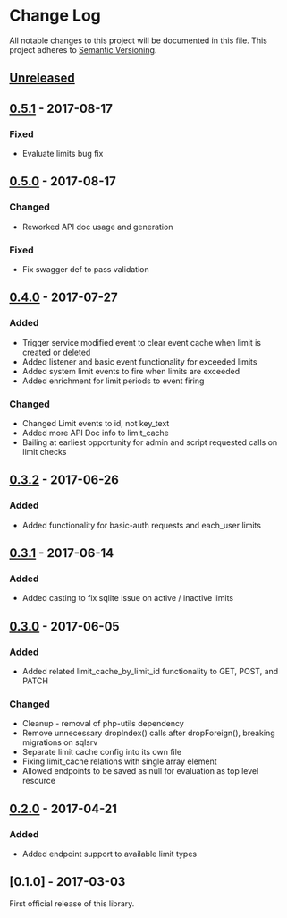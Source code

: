 # Change Log
All notable changes to this project will be documented in this file.
This project adheres to [Semantic Versioning](http://semver.org/).

## [Unreleased]

## [0.5.1] - 2017-08-17
### Fixed
- Evaluate limits bug fix

## [0.5.0] - 2017-08-17
### Changed
- Reworked API doc usage and generation
### Fixed
- Fix swagger def to pass validation

## [0.4.0] - 2017-07-27
### Added
- Trigger service modified event to clear event cache when limit is created or deleted
- Added listener and basic event functionality for exceeded limits
- Added system limit events to fire when limits are exceeded
- Added enrichment for limit periods to event firing
### Changed
- Changed Limit events to id, not key_text
- Added more API Doc info to limit_cache
- Bailing at earliest opportunity for admin and script requested calls on limit checks

## [0.3.2] - 2017-06-26
### Added
- Added functionality for basic-auth requests and each_user limits

## [0.3.1] - 2017-06-14
### Added
- Added casting to fix sqlite issue on active / inactive limits

## [0.3.0] - 2017-06-05
### Added
- Added related limit_cache_by_limit_id functionality to GET, POST, and PATCH
### Changed
- Cleanup - removal of php-utils dependency
- Remove unnecessary dropIndex() calls after dropForeign(), breaking migrations on sqlsrv
- Separate limit cache config into its own file
- Fixing limit_cache relations with single array element
- Allowed endpoints to be saved as null for evaluation as top level resource

## [0.2.0] - 2017-04-21
### Added
- Added endpoint support to available limit types

## [0.1.0] - 2017-03-03
First official release of this library.

[Unreleased]: https://github.com/dreamfactorysoftware/df-limits/compare/0.5.1...HEAD
[0.5.1]: https://github.com/dreamfactorysoftware/df-limits/compare/0.5.0...0.5.1
[0.5.0]: https://github.com/dreamfactorysoftware/df-limits/compare/0.4.0...0.5.0
[0.4.0]: https://github.com/dreamfactorysoftware/df-limits/compare/0.3.2...0.4.0
[0.3.2]: https://github.com/dreamfactorysoftware/df-limits/compare/0.3.1...0.3.2
[0.3.1]: https://github.com/dreamfactorysoftware/df-limits/compare/0.3.0...0.3.1
[0.3.0]: https://github.com/dreamfactorysoftware/df-limits/compare/0.2.0...0.3.0
[0.2.0]: https://github.com/dreamfactorysoftware/df-limits/compare/0.1.0...0.2.0
